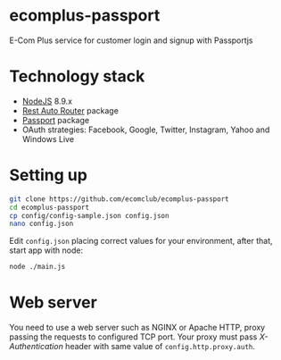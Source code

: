 # ecomplus-passport
E-Com Plus service for customer login and signup with Passportjs

# Technology stack
+ [NodeJS](https://nodejs.org/en/) 8.9.x
+ [Rest Auto Router](https://www.npmjs.com/package/rest-auto-router) package
+ [Passport](http://www.passportjs.org/) package
+ OAuth strategies: Facebook, Google, Twitter, Instagram, Yahoo and Windows Live

# Setting up
```bash
git clone https://github.com/ecomclub/ecomplus-passport
cd ecomplus-passport
cp config/config-sample.json config.json
nano config.json
```

Edit `config.json` placing correct values for your environment,
after that, start app with node:

```bash
node ./main.js
```

# Web server
You need to use a web server such as NGINX or Apache HTTP,
proxy passing the requests to configured TCP port.
Your proxy must pass _X-Authentication_ header with same value of
`config.http.proxy.auth`.

